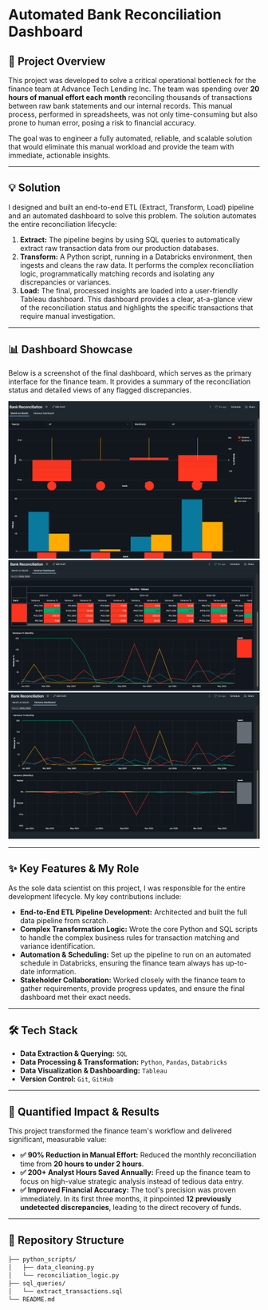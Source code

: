 # Automated Bank Reconciliation Dashboard

## 🎯 Project Overview

This project was developed to solve a critical operational bottleneck for the finance team at Advance Tech Lending Inc. The team was spending over **20 hours of manual effort each month** reconciling thousands of transactions between raw bank statements and our internal records. This manual process, performed in spreadsheets, was not only time-consuming but also prone to human error, posing a risk to financial accuracy.

The goal was to engineer a fully automated, reliable, and scalable solution that would eliminate this manual workload and provide the team with immediate, actionable insights.

---

## 💡 Solution

I designed and built an end-to-end ETL (Extract, Transform, Load) pipeline and an automated dashboard to solve this problem. The solution automates the entire reconciliation lifecycle:

1.  **Extract:** The pipeline begins by using SQL queries to automatically extract raw transaction data from our production databases.
2.  **Transform:** A Python script, running in a Databricks environment, then ingests and cleans the raw data. It performs the complex reconciliation logic, programmatically matching records and isolating any discrepancies or variances.
3.  **Load:** The final, processed insights are loaded into a user-friendly Tableau dashboard. This dashboard provides a clear, at-a-glance view of the reconciliation status and highlights the specific transactions that require manual investigation.

---

## 📊 Dashboard Showcase

Below is a screenshot of the final dashboard, which serves as the primary interface for the finance team. It provides a summary of the reconciliation status and detailed views of any flagged discrepancies.

![Dashboard Overview](./Untitled%20design.png)
![Variance Details](./Untitled%20design%20(1).png)
![Data Table View](./Untitled%20design%20(2).png)

---

## ✨ Key Features & My Role

As the sole data scientist on this project, I was responsible for the entire development lifecycle. My key contributions include:

* **End-to-End ETL Pipeline Development:** Architected and built the full data pipeline from scratch.
* **Complex Transformation Logic:** Wrote the core Python and SQL scripts to handle the complex business rules for transaction matching and variance identification.
* **Automation & Scheduling:** Set up the pipeline to run on an automated schedule in Databricks, ensuring the finance team always has up-to-date information.
* **Stakeholder Collaboration:** Worked closely with the finance team to gather requirements, provide progress updates, and ensure the final dashboard met their exact needs.

---

## 🛠️ Tech Stack

* **Data Extraction & Querying:** `SQL`
* **Data Processing & Transformation:** `Python`, `Pandas`, `Databricks`
* **Data Visualization & Dashboarding:** `Tableau`
* **Version Control:** `Git`, `GitHub`

---

## 🚀 Quantified Impact & Results

This project transformed the finance team's workflow and delivered significant, measurable value:

* **✅ 90% Reduction in Manual Effort:** Reduced the monthly reconciliation time from **20 hours to under 2 hours**.
* **✅ 200+ Analyst Hours Saved Annually:** Freed up the finance team to focus on high-value strategic analysis instead of tedious data entry.
* **✅ Improved Financial Accuracy:** The tool's precision was proven immediately. In its first three months, it pinpointed **12 previously undetected discrepancies**, leading to the direct recovery of funds.

---

## 📂 Repository Structure

```
├── python_scripts/
│   ├── data_cleaning.py
│   └── reconciliation_logic.py
├── sql_queries/
│   └── extract_transactions.sql
└── README.md
```
